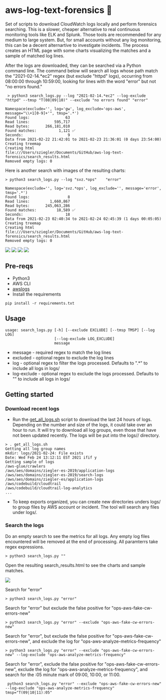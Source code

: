 # aws-log-text-forensics 🔎

Set of scripts to download CloudWatch logs locally and perform forensics searching. This is a slower, cheaper alternative to real continuous monitoring tools like ELK and Splunk. Those tools are recommended for any medium to large system. But, for small accounts without any log monitoring, this can be a decent alternartive to investigate incidents. The process creates an HTML page with some charts visualizing the matches and a sample of matched log lines.

After the logs are downloaded, they can be searched via a Python command line. The command below will search all logs whose path match the "2021-02-14.*ec2" regex (but exclude "httpd" logs), occurring from 08:00:00 through 10:59:00, looking for lines with the word "error" but not "no errors found."

```
 > python3 search_logs.py --log "2021-02-14.*ec2" --log-exclude "httpd" --tmsp "T(08|09|10)" --exclude "no errors found" "error"

Namespace(exclude='', log='gw', log_exclude='ops-aws', message="\\+1[0-9]+'", tmsp='.*')
Found logs:                63
Read lines:           595,717
Read bytes:       266,181,010
Found matches:          1,121 ✅
Seconds:                    9
Data from 2021-02-22 21:42:01 to 2021-02-23 21:36:01 (0 days 23:54:00)
Creating treemap
Creating html
file:///Users/sziegler/Documents/GitHub/aws-log-text-forensics/search_results.html
Removed empty logs: 0
```

Here is another search with images of the resulting charts:
```
> python3 search_logs.py --log "svz.*ops"    "error"

Namespace(exclude='', log='svz.*ops', log_exclude='', message='error', tmsp='.*')
Found logs:                 8
Read lines:         1,660,867
Read bytes:       245,063,286
Found matches:         18,589 ✅
Seconds:                   18
Data from 2021-02-23 02:40:34 to 2021-02-24 02:45:39 (1 days 00:05:05)
Creating treemap
Creating html
file:///Users/sziegler/Documents/GitHub/aws-log-text-forensics/search_results.html
Removed empty logs: 0
```

![](docs/search_date_histogram.png)
![](docs/log_counts.png)
![](docs/treemap.png)
![](docs/sample_log_lines.png)
## Pre-reqs
- Python3
- AWS CLI
- [awslogs](https://github.com/jorgebastida/awslogs) 
- Install the requirements
```
pip install -r requirements.txt
```


## Usage
```
usage: search_logs.py [-h] [--exclude EXCLUDE] [--tmsp TMSP] [--log LOG]
                      [--log-exclude LOG_EXCLUDE]
                      message
```

* message - required regex to match the log lines
* excluded - optional regex to exclude the log lines
* log - optional regex to filter the logs processed. Defaults to ".*" to include all logs in logs/
* log-exclude - optional regex to exclude the logs processed. Defaults to "" to include all logs in logs/


## Getting started
### Download recent logs
- Run the [get_all_logs.sh](get_all_logs.sh) script to download the last 24 hours of logs. Depending on the number and size of the logs, it could take over an hour to run. It will try to download all log groups, even those that have not been updated recently. The logs will be put into the logs/<date>/ directory. 
```
> . get_all_logs.sh
Getting all log group names
mkdir: logs/2021-02-24: File exists
Date: Wed Feb 24 13:12:11 EST 2021 ifif y
Getting sample of logs
/aws-glue/crawlers
/aws/aes/domains/ziegler-es-2019/application-logs
/aws/aes/domains/ziegler-es-2019/search-logs
/aws/aes/domains/ziegler-es/application-logs
/aws/codebuild/cloudtrail
/aws/codebuild/cloudtrail-log-analytics
...
```
- To keep exports organized, you can create new directories unders logs/ to group files by AWS account or incident. The tool will search any files under logs/. 

### Search the logs
Do an empty search to see the metrics for all logs. Any empty log files encountered will be removed at the end of processing. All paramterrs take regex expressions.
```
> python3 search_logs.py ""
```

Open the resulting search_results.html to see the charts and sample matches.

![](docs/html_sample.png)



Search for "error"
```
> python3 search_logs.py "error"
```

Search for "error" but exclude the false positive for "ops-aws-fake-cw-errors-new"
```
> python3 search_logs.py "error" --exclude "ops-aws-fake-cw-errors-new"
```

Search for "error", but exclude the false positive for "ops-aws-fake-cw-errors-new", and exclude the log for "ops-aws-analyze-metrics-frequency"
```
> python3 search_logs.py "error" --exclude "ops-aws-fake-cw-errors-new" --log-exclude "ops-aws-analyze-metrics-frequency"
```

Search for "error", exclude the false positive for "ops-aws-fake-cw-errors-new", exclude the log for "ops-aws-analyze-metrics-frequency", and search for the :05 minute mark of 09:00, 10:00, or 11:00.
```
 python3 search_logs.py "error" --exclude "ops-aws-fake-cw-errors-new" --log-exclude "ops-aws-analyze-metrics-frequency" tmsp="T(09|10|11):05"
 ```


